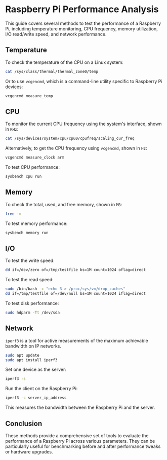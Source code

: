 # Raspberry Pi Performance Analysis

This guide covers several methods to test the performance of a Raspberry Pi, including temperature monitoring, CPU frequency, memory utilization, I/O read/write speed, and network performance.

## Temperature

To check the temperature of the CPU on a Linux system:

```bash
cat /sys/class/thermal/thermal_zone0/temp
```

Or to use `vcgencmd`, which is a command-line utility specific to Raspberry Pi devices:

```bash
vcgencmd measure_temp
```

## CPU

To monitor the current CPU frequency using the system's interface, shown in `KHz`:

```bash
cat /sys/devices/system/cpu/cpu0/cpufreq/scaling_cur_freq
```

Alternatively, to get the CPU frequency using `vcgencmd`, shown in `Hz`:

```bash
vcgencmd measure_clock arm
```

To test CPU performance:

```bash
sysbench cpu run
```

## Memory

To check the total, used, and free memory, shown in `MB`:

```bash
free -m
```

To test memory performance:

```bash
sysbench memory run
```

## I/O

To test the write speed:

```bash
dd if=/dev/zero of=/tmp/testfile bs=1M count=1024 oflag=direct
```

To test the read speed:

```bash
sudo /bin/bash -c "echo 3 > /proc/sys/vm/drop_caches"
dd if=/tmp/testfile of=/dev/null bs=1M count=1024 iflag=direct
```

To test disk performance:

```bash
sudo hdparm -Tt /dev/sda
```

## Network

`iperf3` is a tool for active measurements of the maximum achievable bandwidth on IP networks.

```bash
sudo apt update
sudo apt install iperf3
```

Set one device as the server:

```bash
iperf3 -s
```

Run the client on the Raspberry Pi:

```bash
iperf3 -c server_ip_address
```

This measures the bandwidth between the Raspberry Pi and the server.

## Conclusion

These methods provide a comprehensive set of tools to evaluate the performance of a Raspberry Pi across various parameters. They can be particularly useful for benchmarking before and after performance tweaks or hardware upgrades.
